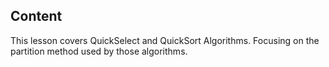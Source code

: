 ## Content

This lesson covers QuickSelect and QuickSort Algorithms. Focusing on the partition method used by those algorithms.
